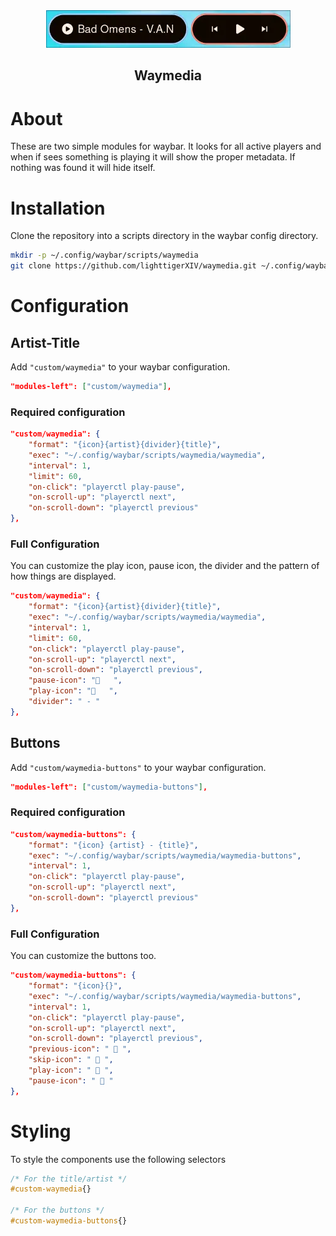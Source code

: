 <div align="center">
<img src="waymedia.webp">

## Waymedia
</div>

# About
These are two simple modules for waybar. It looks for all active players and when if sees something is playing it will show the proper metadata.
If nothing was found it will hide itself.

# Installation
Clone the repository into a scripts directory in the waybar config directory.

```sh
mkdir -p ~/.config/waybar/scripts/waymedia
git clone https://github.com/lighttigerXIV/waymedia.git ~/.config/waybar/scripts/waymedia
```

# Configuration
## Artist-Title
Add `"custom/waymedia"` to your waybar configuration.

```json
"modules-left": ["custom/waymedia"],
```

### Required configuration
```json
"custom/waymedia": {
    "format": "{icon}{artist}{divider}{title}",
    "exec": "~/.config/waybar/scripts/waymedia/waymedia",
    "interval": 1,
    "limit": 60,
    "on-click": "playerctl play-pause",
    "on-scroll-up": "playerctl next",
    "on-scroll-down": "playerctl previous"
},
```

### Full Configuration
You can customize the play icon, pause icon, the divider and the pattern of how things are displayed.

```json
"custom/waymedia": {
    "format": "{icon}{artist}{divider}{title}",
    "exec": "~/.config/waybar/scripts/waymedia/waymedia",
    "interval": 1,
    "limit": 60,
    "on-click": "playerctl play-pause",
    "on-scroll-up": "playerctl next",
    "on-scroll-down": "playerctl previous",
    "pause-icon": "   ",
    "play-icon": "   ",
    "divider": " - "
},
```

## Buttons
Add `"custom/waymedia-buttons"` to your waybar configuration.

```json
"modules-left": ["custom/waymedia-buttons"],
```

### Required configuration
```json
"custom/waymedia-buttons": {
    "format": "{icon} {artist} - {title}",
    "exec": "~/.config/waybar/scripts/waymedia/waymedia-buttons",
    "interval": 1,
    "on-click": "playerctl play-pause",
    "on-scroll-up": "playerctl next",
    "on-scroll-down": "playerctl previous"
},
```

### Full Configuration
You can customize the buttons too.

```json
"custom/waymedia-buttons": {
    "format": "{icon}{}",
    "exec": "~/.config/waybar/scripts/waymedia/waymedia-buttons",
    "interval": 1,
    "on-click": "playerctl play-pause",
    "on-scroll-up": "playerctl next",
    "on-scroll-down": "playerctl previous",
    "previous-icon": " 󰒮 ",
    "skip-icon": " 󰒭 ",
    "play-icon": "  ",
    "pause-icon": "  "
},
```

# Styling
To style the components use the following selectors
```css
/* For the title/artist */
#custom-waymedia{}

/* For the buttons */
#custom-waymedia-buttons{}
```
